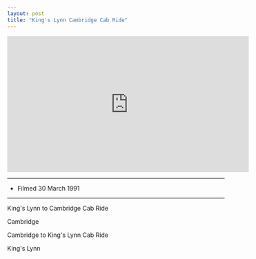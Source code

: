 ```yaml
---
layout: post
title: "King's Lynn Cambridge Cab Ride"
---
```


<iframe width="560" height="315" src="https://www.youtube.com/embed/D87zXe6VP5c" title="King's Lynn Cambridge Cab Ride" frameBorder="0" allow="accelerometer; autoplay; clipboard-write; encrypted-media; gyroscope; picture-in-picture; web-share" allowFullScreen></iframe>

---

- Filmed 30 March 1991

---

King's Lynn to Cambridge Cab Ride

Cambridge

Cambridge to King's Lynn Cab Ride

King's Lynn
